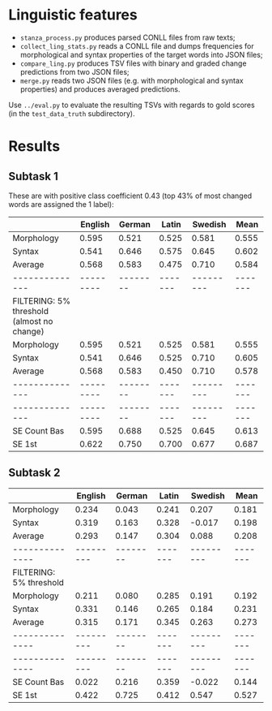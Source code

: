# Linguistic features

- `stanza_process.py` produces parsed CONLL files from raw texts;
- `collect_ling_stats.py` reads a CONLL file and dumps frequencies for morphological and syntax properties of the target words into JSON files;
- `compare_ling.py` produces TSV files with binary and graded change predictions from two JSON files;
- `merge.py` reads two JSON files (e.g. with morphological and syntax properties) and produces averaged predictions.

Use `../eval.py` to evaluate the resulting TSVs with regards to gold scores (in the `test_data_truth` subdirectory).

# Results

## Subtask 1
These are with positive class coefficient 0.43 (top 43% of most changed words are assigned the 1 label):

|              | English | German | Latin | Swedish |  Mean |
|--------------|---------|--------|-------|---------|-------|
| Morphology   |   0.595 |  0.521 | 0.525 |   0.581 | 0.555 |
| Syntax       |   0.541 |  0.646 | 0.575 |   0.645 | 0.602 |
| Average      |   0.568 |  0.583 | 0.475 |   0.710 | 0.584 |
|--------------|---------|--------|-------|---------|-------|
| FILTERING: 5% threshold  (almost no change)	            |
| Morphology   |   0.595 |  0.521 | 0.525 |   0.581 | 0.555 |
| Syntax       |   0.541 |  0.646 | 0.525 |   0.710 | 0.605 |
| Average      |   0.568 |  0.583 | 0.450 |   0.710 | 0.578 |
|--------------|---------|--------|-------|---------|-------|
|--------------|---------|--------|-------|---------|-------|
| SE Count Bas |   0.595 |  0.688 | 0.525 |   0.645 | 0.613 |
| SE 1st       |   0.622 |  0.750 | 0.700 |   0.677 | 0.687 |



## Subtask 2
|              | English | German | Latin | Swedish |  Mean |
|--------------|---------|--------|-------|---------|-------|
| Morphology   |   0.234 |  0.043 | 0.241 |   0.207 | 0.181 |
| Syntax       |   0.319 |  0.163 | 0.328 |  -0.017 | 0.198 |
| Average      |   0.293 |  0.147 | 0.304 |   0.088 | 0.208 |
|--------------|---------|--------|-------|---------|-------|
| FILTERING: 5% threshold                                   |
| Morphology   |   0.211 |  0.080 | 0.285 |   0.191 | 0.192 |
| Syntax       |   0.331 |  0.146 | 0.265 |   0.184 | 0.231 |
| Average      |   0.315 |  0.171 | 0.345 |   0.263 | 0.273 |
|--------------|---------|--------|-------|---------|-------|
|--------------|---------|--------|-------|---------|-------|
| SE Count Bas |   0.022 |  0.216 | 0.359 |  -0.022 | 0.144 |
| SE 1st       |   0.422 |  0.725 | 0.412 |   0.547 | 0.527 |

